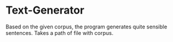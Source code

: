 # Text-Generator

Based on the given corpus, the program generates quite sensible sentences.
Takes a path of file with corpus.

